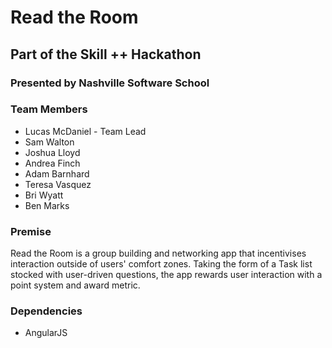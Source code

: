 # Read the Room
## Part of the Skill ++ Hackathon
### Presented by Nashville Software School

### Team Members
- Lucas McDaniel - Team Lead
- Sam Walton
- Joshua Lloyd
- Andrea Finch
- Adam Barnhard
- Teresa Vasquez
- Bri Wyatt
- Ben Marks

### Premise

Read the Room is a group building and networking app that incentivises 
interaction outside of users' comfort zones.
Taking the form of a Task list stocked with user-driven questions, the app 
rewards user interaction with a point system and award metric.

### Dependencies

- AngularJS

